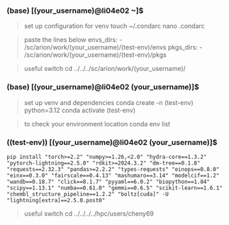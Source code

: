 ### (base) [(your_username)@li04e02 ~]$

> set up configuration for venv
    touch ~/.condarc
    nano .condarc

> paste the lines below
    envs_dirs: 
    - /sc/arion/work/(your_username)/(test-env)/envs 
    pkgs_dirs: 
    - /sc/arion/work/(your_username)/(test-env)/pkgs

> useful switch
    cd ../../../sc/arion/work/(your_username)/

### (base) [(your_username)@li04e02 (your_username)]$ 

> set up venv and dependencies
    conda create -n (test-env) python=3.12
    conda activate (test-env)

> to check your environment location
    conda env list

### ((test-env)) [(your_username)@li04e02 (your_username)]$
    pip install "torch>=2.2" "numpy>=1.26,<2.0" "hydra-core==1.3.2" "pytorch-lightning==2.5.0" "rdkit>=2024.3.2" "dm-tree==0.1.8" "requests==2.32.3" "pandas>=2.2.2" "types-requests" "einops==0.8.0" "einx==0.3.0" "fairscale==0.4.13" "mashumaro==3.14" "modelcif==1.2" "wandb==0.18.7" "click==8.1.7" "pyyaml==6.0.2" "biopython==1.84" "scipy==1.13.1" "numba==0.61.0" "gemmi==0.6.5" "scikit-learn==1.6.1" "chembl_structure_pipeline==1.2.2" "boltz[cuda]" -U "lightning[extra]==2.5.0.post0"

> useful switch
    cd ../../../../hpc/users/cheny69
